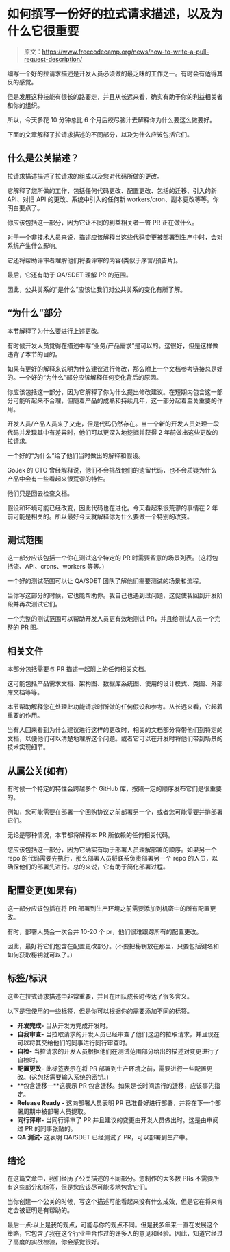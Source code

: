 # 如何撰写一份好的拉式请求描述，以及为什么它很重要

> 原文：<https://www.freecodecamp.org/news/how-to-write-a-pull-request-description/>

编写一个好的拉请求描述是开发人员必须做的最乏味的工作之一。有时会有适得其反的感觉。

但是发展这种技能有很长的路要走，并且从长远来看，确实有助于你的利益相关者和你的组织。

所以，今天多花 10 分钟总比 6 个月后绞尽脑汁去解释你为什么要这么做要好。

下面的文章解释了拉请求描述的不同部分，以及为什么应该包括它们。

## 什么是公关描述？

拉请求描述描述了拉请求的组成以及您对代码所做的更改。

它解释了您所做的工作，包括任何代码更改、配置更改、包括的迁移、引入的新 API、对旧 API 的更改、系统中引入的任何新 workers/cron、副本更改等等。你明白要点了。

你应该包括这一部分，因为它让不同的利益相关者一瞥 PR 正在做什么。

对于一个非技术人员来说，描述应该解释当这些代码变更被部署到生产中时，会对系统产生什么影响。

它还将帮助评审者理解他们将要评审的内容(类似于序言/预告片)。

最后，它还有助于 QA/SDET 理解 PR 的范围。

因此，公共关系的“是什么”应该让我们对公共关系的变化有所了解。

## “为什么”部分

本节解释了为什么要进行上述更改。

有时候开发人员觉得在描述中写“业务/产品需求”是可以的。这很好，但是这样做违背了本节的目的。

如果有更好的解释来说明为什么建议进行修改，那么附上一个文档参考链接总是好的。一个好的“为什么”部分应该解释任何变化背后的原因。

你应该包括这一部分，因为它解释了你为什么提出修改建议。在短期内包含这一部分可能听起来不合理，但随着产品的成熟和持续几年，这一部分起着至关重要的作用。

开发人员/产品人员来了又走，但是代码仍然存在。当一个新的开发人员处理一段代码并发现其中有差异时，他们可以更深入地挖掘并获得 2 年前做出这些更改的拉请求。

一个好的“为什么”给了他们当时做出的解释和假设。

GoJek 的 CTO 曾经解释说，他们不会挑战他们的遗留代码，也不会质疑为什么产品中会有一些看起来很荒谬的特性。

他们只是回去检查文档。

假设和环境可能已经改变，因此代码也在进化。今天看起来很荒谬的事情在 2 年前可能是相关的。所以最好今天就解释你为什么要做一个特别的改变。

## 测试范围

这一部分应该包括一个你在测试这个特定的 PR 时需要留意的场景列表。(这将包括流、API、crons、workers 等等。)

一个好的测试范围可以让 QA/SDET 团队了解他们需要测试的场景和流程。

当你写这部分的时候，它也能帮助你。我自己也遇到过问题，这促使我回到开发阶段并再次测试它们。

一个完整的测试范围可以帮助开发人员更有效地测试 PR，并且给测试人员一个完整的 PR 图。

## 相关文件

本部分包括需要与 PR 描述一起附上的任何相关文档。

这可能包括产品需求文档、架构图、数据库系统图、使用的设计模式、类图、外部库文档等等。

本节帮助解释您在处理此功能请求时所做的任何假设和参考。从长远来看，它起着重要的作用。

当有人回来看到为什么建议进行这样的更改时，相关的文档部分将带他们到特定的文档，以便他们可以清楚地理解这个问题。或者它可以在开发时将他们带到场景的技术实现细节。

## 从属公关(如有)

有时候一个特定的特性会跨越多个 GitHub 库，按照一定的顺序发布它们是很重要的。

例如，您可能需要在部署一个回购协议之前部署另一个，或者您可能需要并排部署它们。

无论是哪种情况，本节都将解释本 PR 所依赖的任何相关代码。

您应该包括这一部分，因为它确实有助于部署人员理解部署的顺序。如果另一个 repo 的代码需要先执行，那么部署人员将联系负责部署另一个 repo 的人员，以确保他们的部署先进行。总的来说，它有助于简化部署过程。

## 配置变更(如果有)

这一部分应该包括在将 PR 部署到生产环境之前需要添加到机密中的所有配置更改。

有时，部署人员会一次合并 10-20 个 pr，他们很难跟踪所有的配置更改。

因此，最好将它们包含在配置更改部分。(不要把秘钥放在那里，只要包括键名和如何获取秘钥就可以了。)

## 标签/标识

这些在拉式请求描述中非常重要，并且在团队成长时传达了很多含义。

以下是我使用的一些标签，但是你可以根据你的需要添加不同的标签。

*   **开发完成-** 当从开发方完成开发时。
*   **自我审查-** 当拉取请求的开发人员已经审查了他们这边的拉取请求，并且现在可以将其交给他们的同事进行同行审查时。
*   **自检-** 当拉请求的开发人员根据他们在测试范围部分给出的描述对变更进行了自检时。
*   **配置更改-** 此标签表示在将 PR 部署到生产环境之前，需要进行一些配置更改。(这包括需要输入系统的密钥。)
*   **包含迁移—**这表示 PR 包含迁移。如果是长时间运行的迁移，应该事先指定。
*   **Release Ready -** 这向部署人员表明 PR 已准备好进行部署，并将在下一个部署周期中被部署人员提取。
*   **同行评审-** 当同行评审了 PR 并且建议的变更由开发人员做出时。这是由审阅过 PR 的同事张贴的。
*   **QA 测试-** 这表明 QA/SDET 已经测试了 PR，可以部署到生产中。

## 结论

在这篇文章中，我们经历了公关描述的不同部分。您制作的大多数 PRs 不需要所有这些部分和标签，但是您应该尽可能多地包含它们。

当你创建一个公关的时候，写这个描述可能看起来没有什么成效，但是它在将来肯定会被证明是有帮助的。

最后一点:以上是我的观点，可能与你的观点不同。但是我多年来一直在发展这个策略，它包含了我在这个行业中合作过的许多人的意见和经验。因此，知道它经过了高度的实战检验，你会感觉很好。